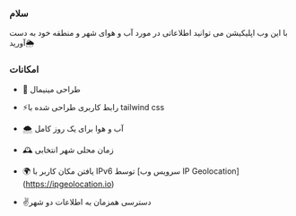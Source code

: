 
### سلام
با این وب اپلیکیشن می توانید اطلاعاتی در مورد آب و هوای شهر و منطقه خود به دست آورید🌦️
  


### امکانات


- 🌱 طراحی مینیمال
  
- ⚡رابط کاربری طراحی شده با tailwind css
  
- 🌨️ آب و هوا برای یک روز کامل

- 🕰️ زمان محلی شهر انتخابی

- 🌍 یافتن مکان کاربر با IPv6 توسط [سرویس وب IP Geolocation] (https://ipgeolocation.io)

- ✌️دسترسی همزمان به اطلاعات دو شهر


